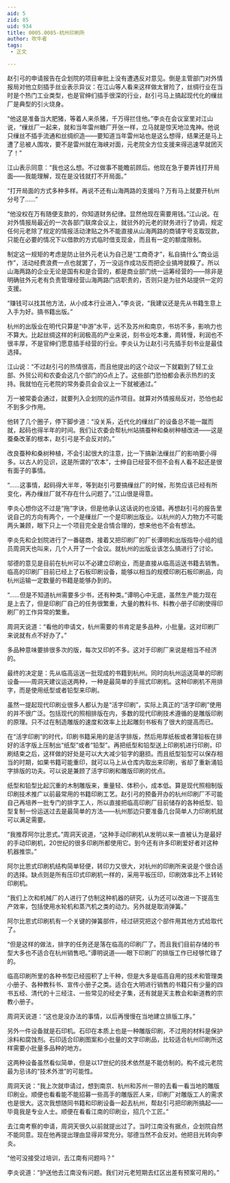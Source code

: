 ```yaml
---
aid: 5
zid: 85
uid: 934
title: 0005.0085-杭州印刷所
author: 吹牛者
tags: 
 - 正文

---
```




  赵引弓的申请报告在企划院的项目审批上没有遭遇反对意见。倒是主管部门对外情报局对他立刻插手丝业表示异议：在江山等人看来这样做太冒险了，丝绸行业在当时是个热门工业类型，也是官绅们插手很深的行业，赵引弓马上搞起现代化的缫丝厂是典型的引火烧身。

  “他这是准备当大肥猪，等着人来杀猪，千万得拦住他。”李炎在会议室里对江山说，“缫丝厂一起来，就和当年雷州糖厂开张一样，立马就是惊天地泣鬼神。他说只缫丝不插手流通和丝绸织造——要知道当年雷州站也是这么想得，结果还是马上遭了忌被人围攻，要不是雷州就在海峡对面，元老院全方位支援来得迅速早就团灭了！”

  江山表示同意：“我也这么想。不过做事不能瞻前顾后。他现在急于要弄钱打开局面——我能理解，现在是没钱就打不开局面。”

  “打开局面的方式多种多样。再说不还有山海两路的支援吗？万有马上就要开杭州分号了……”

  “他没权在万有随便支款的，你知道财务纪律。显然他现在需要用钱。”江山说。在对外情报局最近的一次各部门联席会议上，就驻外的元老的财务进行了协调，规定任何元老除了规定的情报活动津贴之外不能直接从山海两路的商铺字号支取现款，只能在必要的情况下以借款的方式临时借支现金，而且有一定的额度限制。

  制定这一规矩的考虑是防止驻外元老认为自己是“工商奇才”，私自搞什么“商业运作”，活动经费浪费一点也就罢了，万一没运作成功反而把企业搞垮就糗了。所以山海两路的企业无论是国有和是合营的，都是商业部门统一运筹经营的——除非是明确驻外元老有负责管理经营山海两路门店职责的，否则只是为驻外站提供一定的支援。

  “赚钱可以找其他方法，从小成本行业进入，”李炎说，“我建议还是先从书籍生意上入手为好。搞书籍出版。”

  杭州的出版业在明代只算是“中游”水平，远不及苏州和南京，书坊不多，影响力也不算大。比起丝绸这样的利润极高的产业来说，刻书业吃本重，周转慢，利润也不很丰厚，不是官绅们愿意插手经营的行业。李炎认为让赵引弓先插手刻书业是最佳选择。

  江山说：“不过赵引弓的热情很高，而且他提出的这个动议一下就戳到了轻工业部、外贸公司和农委会这几个部门的G点上了。这些部门恐怕都会表示热烈的支持。我就怕在元老院的常务委员会会议上一下就被通过。”

  万一被常委会通过，就要列入企划院的运作项目。就算对外情报局反对，恐怕也起不到多少作用。

  他转了几个圈子，停下脚步道：“没关系，近代化的缫丝厂的设备总不能一蹴而就，起码也得半年的时间。我们让农委会帮杭州站搞蚕种和桑树种植改进——这是蚕桑改革的根本，赵引弓是不会反对的。”

  改良蚕种和桑树种植，不会引起很大的注意，比一下搞新法缫丝厂的影响要小得多。以古人的见识，这是所谓的“农本”，士绅自已经营不但不会有人看不起还是很有面子的事情。

  “……这事情，起码得大半年，等到赵引弓要搞缫丝厂的时候，形势应该已经有所变化，再办缫丝厂就不存在什么问题了。”江山很是得意。

  李炎心想你这不过是“拖”字诀，但是他承认这话说的也没错。再想赵引弓的报告里说自己的方向有两个，一个是缫丝厂一个是印刷出版业。以杭州的人力物力不可能两头兼顾，眼下只上一个项目完全是合情合理的，想来他也不会有想法。

  李炎先和企划院进行了一番磋商，接着又把印刷厂的厂长谭明和出版指导小组的组员周洞天也叫来，几个人开了一个会议。就杭州的出版业该怎么搞进行了讨论。

  邬德的意见是目前在杭州可以不必建立印刷业，而是直接从临高运送书籍去销售。临高的印刷厂目前已经上了石板印刷设备，能够以相当的规模印刷石板印刷品，向杭州运输一定数量的书籍是能够办到的。

  “……但是不知道杭州需要多少书，还有种类。”谭明心中无底，虽然生产能力现在是上去了，但是印刷厂自己的任务很繁重，大量的教科书、科教小册子印刷使得印刷厂的工作异常的繁重。

  周洞天说道：“看他的申请文，杭州需要的书肯定是多品种，小批量。这对印刷厂来说就有点不好办了。”

  多品种意味要排很多次的版，每次又印的不多。这对于印刷厂来说是相当不经济的。

  最终的决定是：先从临高运送一批现成的书籍到杭州。同时向杭州运送简单的印刷设备——周洞天建议运送两种，一种是最简单的手摇式印刷机。这种印刷机不用排字，而是使用纸型或者铅型来印刷。

  虽然一提起现代印刷业很多人都认为是“活字印刷”，实际上真正的“活字印刷”使用的并不很广泛。包括现代的照相排版在内，多数的现代印刷技术遵循的是雕版印刷的原理。只不过在制造雕版的速度和效率上比起雕刻书板有了很大的提高而已。

  在“活字印刷”的时代，印刷书籍采用的是活字排版，然后用厚纸板或者薄铅板在排好的活字版上压制出“纸型”或者“铅型”。再把纸型和铅型送上印刷机进行印刷，印刷结束之后，这样做的好处是可以大大减少铅字的磨损。而且纸型铅型可以保存相当的时期，如果书籍可能重印，就可以马上从仓库内取出来印刷，省却了重新涌铅字排版的功夫。可以说是兼顾了活字印刷和雕版印刷的优点。

  纸型和铅型比起沉重的木制雕版来，重量轻、体积小，成本低。算是现代照相制版印刷技术推广以前最常用的书籍印刷工艺。赵引弓的预备开办的杭州印刷厂不可能自己再培养一批专门的排字工人，所以直接把临高印刷厂目前储存的各种纸型、铅型复制一份运送过去是最简单的方法——杭州那边只要准备几台简单人力印刷机就可以满足需要。

  “我推荐阿尔比恩式。”周洞天说道，“这种手动印刷机从发明以来一直被认为是最好的手动印刷机，20世纪的很多印刷所都使用它。到今还有许多印刷爱好者对这种机器推崇。”

  阿尔比恩式印刷机结构简单轻便，转印力又很大，对杭州的印刷所来说是个很合适的选择。缺点则是所有压印式印刷机一样的，采用平板压印，印刷效率比不上转轮印刷机。

  “我们上次和机械厂的人进行了仿制这种机器的研究，认为还可以改进一下提高生产效率，包括使用水轮机和蒸汽机之类的动力。另外就是取消弹簧。”

  阿尔比恩式印刷机有一个关键的弹簧部件，经过研究把这个部件用其他方式给取代了。

  “但是这样的做法，排字的任务还是落在临高的印刷厂了。而且我们目前存储的书型大多也不适合在杭州销售吧。”谭明说道——眼下印刷厂的排版工作已经够忙碌了的。

  临高印刷所里的各种书型已经囤积了上千种，但是大多是临高自用的技术和管理类小册子、各种教科书、宣传小册子之类。适合在大明进行销售的书籍只有少量的四书五经、清代的十三经注、一些常见的经史子集，还有就是天主教会和新道教的宗教小册子。

  周洞天说道：“这也是没办法的事情，以后再慢慢在当地建立排版工序。”

  另外一件设备就是石印机。石印在本质上也是一种雕版印刷，不过用的材料是保护涂料和腐蚀剂。石印适合印刷图案和小批量的文字印刷品，比较适合杭州印刷所这样需要小批量多品种的地方。

  这两种设备虽然看似简单，但是以17世纪的技术依然是不能仿制的。构不成元老院最为忌讳的“技术外泄”的可能性。

  周洞天说：“我上次就申请过，想到南京、杭州和苏州一带的去看一看当地的雕版印刷业。顺便也看看能不能招募一些高手的雕版匠人来，印刷厂对雕版工人的需求也是很大。这次我想随同书籍和印刷设备一起去杭州，帮赵引弓把印刷所搞起——毕竟我是专业人士。顺便在看看江南的印刷业，招几个工匠。”

  去江南考察的申请，周洞天很久以前就提出过了。当时江南没有据点，企划院自然不能同意。现在他再提出理由显得非常充分。邬德当然不会反对。他把目光转向李炎。

  “他可没接受过培训，去江南有问题吗？”

  李炎说道：“护送他去江南没有问题。我们对元老短期去红区出差有预案可用的。”


